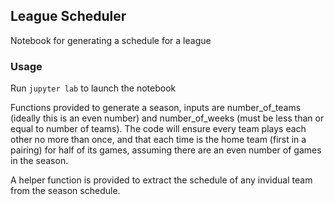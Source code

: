 
## League Scheduler

Notebook for generating a schedule for a league

### Usage
Run `jupyter lab` to launch the notebook

Functions provided to generate a season, inputs are number_of_teams (ideally this is an even number) and number_of_weeks (must be less than or equal to number of teams).
The code will ensure every team plays each other no more than once, and that each time is the home team (first in a pairing) for half of its games, assuming there are an even number of games in the season.

A helper function is provided to extract the schedule of any invidual team from the season schedule.
